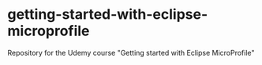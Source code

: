 # getting-started-with-eclipse-microprofile
Repository for the Udemy course "Getting started with Eclipse MicroProfile"
